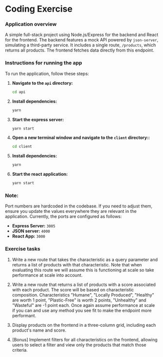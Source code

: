 # Coding Exercise

### Application overview

A simple full-stack project using Node.js/Express for the backend and React for the frontend. The backend features a mock API powered by `json-server`, simulating a third-party service. It includes a single route, `/products`, which returns all products. The frontend fetches data directly from this endpoint.

### Instructions for running the app

To run the application, follow these steps:

1. **Navigate to the `api` directory:**
   ```bash
   cd api
   ```
2. **Install dependencies:**
   ```bash
   yarn
   ```
3. **Start the express server:**
   ```bash
   yarn start
   ```
4. **Open a new terminal window and navigate to the `client` directory::**
   ```bash
   cd client
   ```
5. **Install dependencies:**
   ```bash
   yarn
   ```
6. **Start the react application:**
   ```bash
   yarn start
   ```

### Note:

Port numbers are hardcoded in the codebase. If you need to adjust them, ensure you update the values everywhere they are relevant in the application. Currently, the ports are configured as follows:

- **Express Server:** `3005`
- **JSON server:** `4000`
- **React App:** `3000`

### Exercise tasks

1. Write a new route that takes the characteristic as a query parameter and returns a list of products with that characteristic. Note that when evaluating this route we will assume this is functioning at scale so take performance at scale into account.

2. Write a new route that returns a list of products with a score associated with each product. The score will be based on characteristic composition. Characteristics "Humane", "Locally Produced", "Healthy" are worth 1 point, "Plastic-Free" is worth 2 points, "Unhealthy" and "Wasteful" are -1 point each. Once again assume performance at scale if you can and use any method you see fit to make the endpoint more performant.

3. Display products on the frontend in a three-column grid, including each product's name and score.

4. [Bonus] Implement filters for all characteristics on the frontend, allowing users to select a filter and view only the products that match those criteria.
